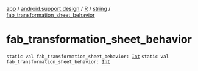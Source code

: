 [app](../../../index.md) / [android.support.design](../../index.md) / [R](../index.md) / [string](index.md) / [fab_transformation_sheet_behavior](./fab_transformation_sheet_behavior.md)

# fab_transformation_sheet_behavior

`static val fab_transformation_sheet_behavior: `[`Int`](https://kotlinlang.org/api/latest/jvm/stdlib/kotlin/-int/index.html)
`static val fab_transformation_sheet_behavior: `[`Int`](https://kotlinlang.org/api/latest/jvm/stdlib/kotlin/-int/index.html)
